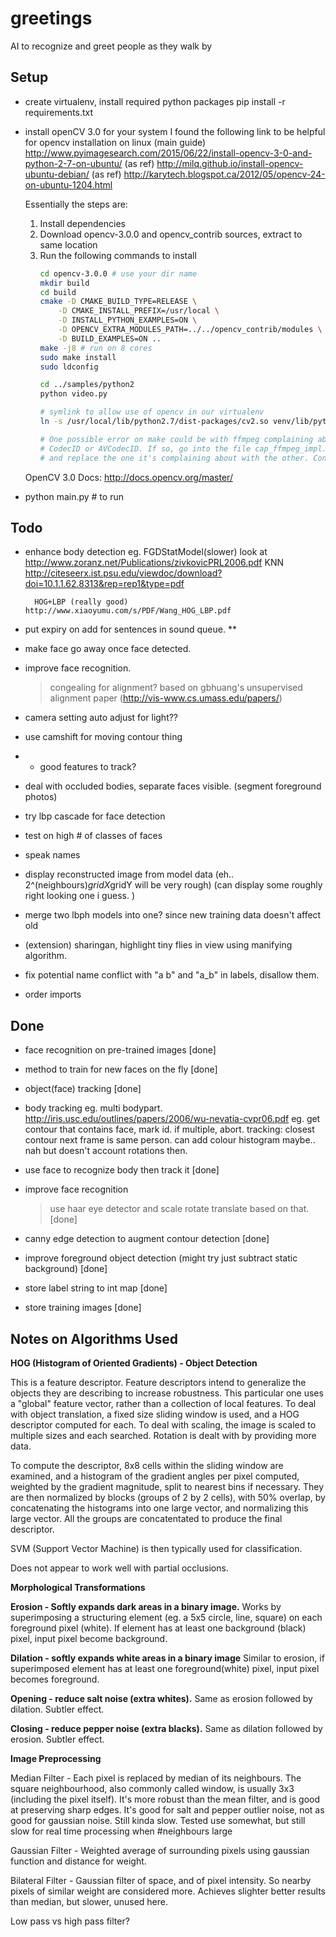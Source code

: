 # greetings
AI to recognize and greet people as they walk by

Setup
-----
- create virtualenv, install required python packages
  pip install -r requirements.txt

- install openCV 3.0 for your system
    I found the following link to be helpful for opencv installation on linux
    (main guide) http://www.pyimagesearch.com/2015/06/22/install-opencv-3-0-and-python-2-7-on-ubuntu/
    (as ref) http://milq.github.io/install-opencv-ubuntu-debian/
    (as ref) http://karytech.blogspot.ca/2012/05/opencv-24-on-ubuntu-1204.html

    Essentially the steps are:
    1. Install dependencies
    2. Download opencv-3.0.0 and opencv_contrib sources, extract to same location
    3. Run the following commands to install
        ```bash
        cd opencv-3.0.0 # use your dir name
        mkdir build
        cd build
        cmake -D CMAKE_BUILD_TYPE=RELEASE \
            -D CMAKE_INSTALL_PREFIX=/usr/local \
            -D INSTALL_PYTHON_EXAMPLES=ON \
            -D OPENCV_EXTRA_MODULES_PATH=../../opencv_contrib/modules \
            -D BUILD_EXAMPLES=ON ..
        make -j8 # run on 8 cores
        sudo make install
        sudo ldconfig

        cd ../samples/python2
        python video.py

        # symlink to allow use of opencv in our virtualenv
        ln -s /usr/local/lib/python2.7/dist-packages/cv2.so venv/lib/python2.7/site-packages/cv2.so

        # One possible error on make could be with ffmpeg complaining about
        # CodecID or AVCodecID. If so, go into the file cap_ffmpeg_impl.hpp
        # and replace the one it's complaining about with the other. Continue make.
        ```
    OpenCV 3.0 Docs: http://docs.opencv.org/master/

- python main.py # to run

Todo
----
- enhance body detection
    eg. FGDStatModel(slower) look at http://www.zoranz.net/Publications/zivkovicPRL2006.pdf
        KNN http://citeseerx.ist.psu.edu/viewdoc/download?doi=10.1.1.62.8313&rep=rep1&type=pdf

        HOG+LBP (really good) http://www.xiaoyumu.com/s/PDF/Wang_HOG_LBP.pdf

- put expiry on add for sentences in sound queue. **
- make face go away once face detected.

- improve face recognition.
  > congealing for alignment? based on gbhuang's unsupervised alignment paper
    (http://vis-www.cs.umass.edu/papers/<iccv07alignment class="pdf"></iccv07alignment>)

- camera setting auto adjust for light??

- use camshift for moving contour thing
- + good features to track?

- deal with occluded bodies, separate faces visible. (segment foreground photos)

- try lbp cascade for face detection
- test on high # of classes of faces
- speak names

- display reconstructed image from model data (eh.. 2^(neighbours)*gridX*gridY will be very rough)
  (can display some roughly right looking one i guess. )

- merge two lbph models into one? since new training data doesn't affect old
- (extension) sharingan, highlight tiny flies in view using manifying algorithm.

- fix potential name conflict with "a b" and "a_b" in labels, disallow them.
- order imports

Done
----
- face recognition on pre-trained images [done]
- method to train for new faces on the fly [done]
- object(face) tracking [done]

- body tracking
    eg. multi bodypart. http://iris.usc.edu/outlines/papers/2006/wu-nevatia-cvpr06.pdf
    eg. get contour that contains face, mark id. if multiple, abort. 
        tracking: closest contour next frame is same person.
        can add colour histogram maybe.. nah but doesn't account rotations then.

- use face to recognize body then track it [done]

- improve face recognition
  > use haar eye detector and scale rotate translate based on that. [done]

- canny edge detection to augment contour detection [done]
- improve foreground object detection (might try just subtract static background) [done]

- store label string to int map [done]
- store training images [done]

Notes on Algorithms Used
------------------------

**HOG (Histogram of Oriented Gradients) - Object Detection**

This is a feature descriptor. Feature descriptors intend to generalize the objects they are
describing to increase robustness. This particular one uses a "global" feature vector, rather 
than a collection of local features. To deal with object translation, a fixed size sliding window 
is used, and a HOG descriptor computed for each. To deal with scaling, the image is scaled to 
multiple sizes and each searched. Rotation is dealt with by providing more data.

To compute the descriptor, 8x8 cells within the sliding window are examined, and a histogram of
the gradient angles per pixel computed, weighted by the gradient magnitude, split to nearest
bins if necessary. They are then normalized by blocks (groups of 2 by 2 cells), with 50% overlap, 
by concatenating the histograms into one large vector, and normalizing this large vector. All
the groups are concatentated to produce the final descriptor.

SVM (Support Vector Machine) is then typically used for classification.

Does not appear to work well with partial occlusions.

**__Morphological Transformations__**

**Erosion - Softly expands dark areas in a binary image.**
Works by superimposing a structuring element (eg. a 5x5 circle, line, square) on each foreground
pixel (white). If element has at least one background (black) pixel, input pixel become background.

**Dilation - softly expands white areas in a binary image**
Similar to erosion, if superimposed element has at least one foreground(white) pixel, input pixel
becomes foreground.

**Opening - reduce salt noise (extra whites).**
Same as erosion followed by dilation. Subtler effect.

**Closing - reduce pepper noise (extra blacks).**
Same as dilation followed by erosion. Subtler effect.

**__Image Preprocessing__**

Median Filter - Each pixel is replaced by median of its neighbours. The square neighbourhood,
also commonly called window, is usually 3x3 (including the pixel itself).
It's more robust than the mean filter, and is good at preserving sharp edges.
It's good for salt and pepper outlier noise, not as good for gaussian noise.
Still kinda slow. Tested use somewhat, but still slow for real time processing when #neighbours large

Gaussian Filter - Weighted average of surrounding pixels using gaussian function and distance for weight.

Bilateral Filter - Gaussian filter of space, and of pixel intensity. So nearby pixels of similar weight
are considered more. Achieves slighter better results than median, but slower, unused here.

Low pass vs high pass filter?